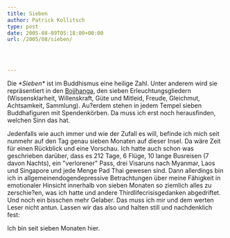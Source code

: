 ```yaml
---
title: Sieben
author: Patrick Kollitsch
type: post
date: 2005-08-09T05:18:00+00:00
url: /2005/08/sieben/




---
```

Die _\*Sieben\*_ ist im Buddhismus eine heilige Zahl. Unter anderem wird sie repräsentiert in den [Bojjhanga][1], den sieben Erleuchtungsgliedern (Wissensklarheit, Willenskraft, G&uuml;te und Mitleid, Freude, Gleichmut, Achtsamkeit, Sammlung). Au?erdem stehen in jedem Tempel sieben Buddhafiguren mit Spendenkörben. Da muss ich erst noch herausfinden, welchen Sinn das hat.

Jedenfalls wie auch immer und wie der Zufall es will, befinde ich mich seit nunmehr auf den Tag genau sieben Monaten auf dieser Insel. Da wäre Zeit für einen Rückblick und eine Vorschau. Ich hatte auch schon was geschrieben darüber, dass es 212 Tage, 6 Flüge, 10 lange Busreisen (7 davon Nachts), ein "verlorener" Pass, drei Visaruns nach Myanmar, Laos und Singapore und jede Menge Pad Thai gewesen sind. Dann allerdings bin ich in allgemeinendogendepressive Betrachtungen über meine Fähigkeit in emotionaler Hinsicht innerhalb von sieben Monaten so ziemlich alles zu zerschie?en, was ich hatte und andere Thirdlifecrisisgedanken abgedriftet. Und noch ein bisschen mehr Gelaber. Das muss ich mir und dem werten Leser nicht antun. Lassen wir das also und halten still und nachdenklich fest:

Ich bin seit sieben Monaten hier.

 [1]: http://de.wikipedia.org/wiki/Bojjhanga